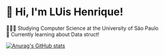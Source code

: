 # 👋 Hi, I'm LUis Henrique!

👨🏽‍🎓 Studying Computer Science at the University of São Paulo<br/>
💭 Currently learning about Data struct!<br/>

[![Anurag's GitHub stats](https://github-readme-stats.vercel.app/api?username=LuisHenriique)](https://github.com/anuraghazra/github-readme-stats)
  
  

  
